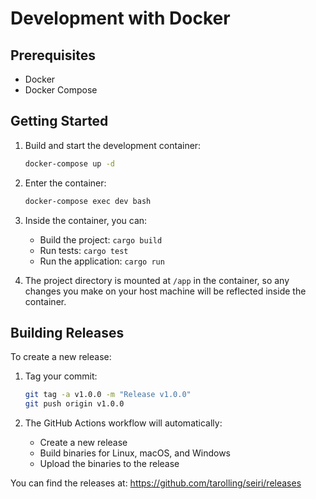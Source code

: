 # Development with Docker

## Prerequisites

- Docker
- Docker Compose

## Getting Started

1. Build and start the development container:

   ```bash
   docker-compose up -d
   ```

2. Enter the container:

   ```bash
   docker-compose exec dev bash
   ```

3. Inside the container, you can:
   - Build the project: `cargo build`
   - Run tests: `cargo test`
   - Run the application: `cargo run`

4. The project directory is mounted at `/app` in the container, so any changes you make on your host machine will be reflected inside the container.

## Building Releases

To create a new release:

1. Tag your commit:

   ```bash
   git tag -a v1.0.0 -m "Release v1.0.0"
   git push origin v1.0.0
   ```

2. The GitHub Actions workflow will automatically:
   - Create a new release
   - Build binaries for Linux, macOS, and Windows
   - Upload the binaries to the release

You can find the releases at: <https://github.com/tarolling/seiri/releases>
